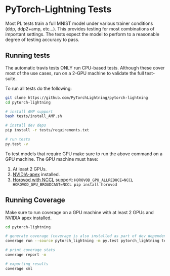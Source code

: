 # PyTorch-Lightning Tests
Most PL tests train a full MNIST model under various trainer conditions (ddp, ddp2+amp, etc...).
This provides testing for most combinations of important settings.
The tests expect the model to perform to a reasonable degree of testing accuracy to pass.

## Running tests
The automatic travis tests ONLY run CPU-based tests. Although these cover most of the use cases,
run on a 2-GPU machine to validate the full test-suite.


To run all tests do the following:
```bash
git clone https://github.com/PyTorchLightning/pytorch-lightning
cd pytorch-lightning

# install AMP support
bash tests/install_AMP.sh

# install dev deps
pip install -r tests/requirements.txt

# run tests
py.test -v
```

To test models that require GPU make sure to run the above command on a GPU machine.
The GPU machine must have:
1. At least 2 GPUs.
2. [NVIDIA-apex](https://github.com/NVIDIA/apex#linux) installed.
3. [Horovod with NCCL](https://horovod.readthedocs.io/en/stable/gpus_include.html) support: `HOROVOD_GPU_ALLREDUCE=NCCL HOROVOD_GPU_BROADCAST=NCCL pip install horovod`


## Running Coverage   
Make sure to run coverage on a GPU machine with at least 2 GPUs and NVIDIA apex installed. 

```bash
cd pytorch-lightning

# generate coverage (coverage is also installed as part of dev dependencies under tests/requirements.txt)
coverage run --source pytorch_lightning -m py.test pytorch_lightning tests examples -v --doctest-modules

# print coverage stats
coverage report -m

# exporting results
coverage xml
```


